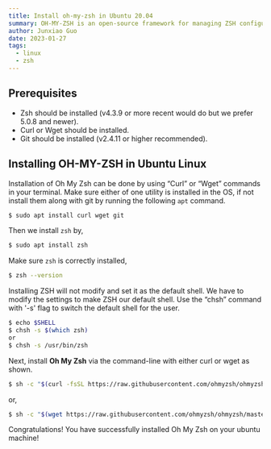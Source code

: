 ```yaml
---
title: Install oh-my-zsh in Ubuntu 20.04 
summary: OH-MY-ZSH is an open-source framework for managing ZSH configuration and is community-driven. It comes bundled with tons of helpful functions, plugins, helpers, themes, and a few things that will make you better at the terminal. There are currently 275+ plugins and 150 themes supported.
author: Junxiao Guo
date: 2023-01-27
tags:
  - linux
  - zsh
---
```


## Prerequisites

- Zsh should be installed (v4.3.9 or more recent would do but we prefer 5.0.8 and newer).
- Curl or Wget should be installed.
- Git should be installed (v2.4.11 or higher recommended).

## Installing OH-MY-ZSH in Ubuntu Linux

Installation of Oh My Zsh can be done by using “Curl” or “Wget” commands in your terminal. Make sure either of one utility is installed in the OS, if not install them along with git by running the following `apt` command.

```bash
$ sudo apt install curl wget git
```

Then we install `zsh` by,

```bash
$ sudo apt install zsh
```

Make sure `zsh` is correctly installed,

```bash
$ zsh --version
```

Installing ZSH will not modify and set it as the default shell. We have to modify the settings to make ZSH our default shell. Use the “chsh” command with '-s' flag to switch the default shell for the user.

```bash
$ echo $SHELL
$ chsh -s $(which zsh) 
or 
$ chsh -s /usr/bin/zsh
```

Next, install **Oh My Zsh** via the command-line with either curl or wget as shown.

```bash
$ sh -c "$(curl -fsSL https://raw.githubusercontent.com/ohmyzsh/ohmyzsh/master/tools/install.sh)"
```

or,

```bash
$ sh -c "$(wget https://raw.githubusercontent.com/ohmyzsh/ohmyzsh/master/tools/install.sh -O -)"
```

Congratulations! You have successfully installed Oh My Zsh on your ubuntu machine!
